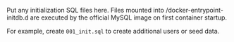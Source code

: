 Put any initialization SQL files here. Files mounted into /docker-entrypoint-initdb.d are executed by the official MySQL image on first container startup.

For example, create `001_init.sql` to create additional users or seed data.
